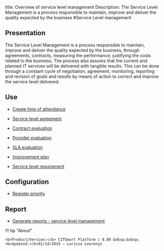 title: Overview of service level management
Description: The Service Level Management is a process responsible to maintain, improve and deliver the quality expected by the business
#Service Level management

Presentation
----------------

The Service Level Management is a process responsible to maintain, improve and
deliver the quality expected by the business, through agreements, contracts,
measuring the performance, justifying the costs related to the business. The
process also assures that the current and planned IT services will be delivered
with tangible results. This can be done through a constant cycle of negotiation,
agreement, monitoring, reporting and revision of goals and results by means of
action to correct and improve the service level delivered.

Use
-------

- [Create time of attendance](/en-us/citsmart-platform-8/processes/service-level/configuration/create-time-attendance.html)

- [Service level agreement](/en-us/citsmart-platform-8/processes/service-level/use/service-level-agreement.html)

- [Contract evaluation](/en-us/citsmart-platform-8/processes/service-level/use/contract-evaluation.html)

- [Provider evaluation](/en-us/citsmart-platform-8/processes/service-level/use/provider-evaluation.html)

- [SLA evaluation](/en-us/citsmart-platform-8/processes/service-level/use/SLA-evaluation.html)

- [Improvement plan](/en-us/citsmart-platform-8/processes/service-level/use/improvement-plan.html)

- [Service level requirement](/en-us/citsmart-platform-8/processes/service-level/use/service-level-requirement.html)

Configuration
-----------------

- [Register priority](/en-us/citsmart-platform-8/processes/portfolio-and-catalog/configuration/register-priority.html)

Report
----------

- [Generate reports - service level management](/en-us/citsmart-platform-8/processes/service-level/configuration/reports-service-level-management.html)

!!! tip "About"

    <b>Product/Version:</b> CITSmart Platform | 8.00 &nbsp;&nbsp;
    <b>Updated:</b>01/14/2019 – Larissa Lourenço
